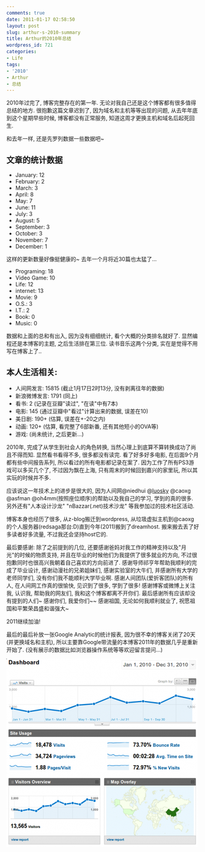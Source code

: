 ```yaml
---
comments: true
date: 2011-01-17 02:58:50
layout: post
slug: arthur-s-2010-summary
title: Arthur的2010年总结
wordpress_id: 721
categories:
- Life
tags:
- '2010'
- Arthur
- 总结
---
```


2010年过完了, 博客完整存在的第一年. 无论对我自己还是这个博客都有很多值得总结的地方. 很抱歉这篇文章迟到了, 因为域名和主机等等出现的问题, 从去年年底到这个星期早些时候, 博客都没有正常服务, 知道这周才更换主机和域名后起死回生.




和去年一样, 还是先罗列数据一些数据吧~




## 文章的统计数据

* January: 12
* February: 2
* March: 3
* April: 8
* May: 7
* June: 11
* July: 3
* August: 5
* September: 3
* October: 3
* November: 7
* December: 1


这样的更新数量好像挺健康的~ 去年一个月将近30篇也太猛了...


* Programing: 18
* Video Game: 10
* Life: 12
* internet: 13
* Movie: 9
* O.S.: 3
* I.T.: 2
* Book: 0
* Music: 0




数据和上面的总和有出入, 因为没有细细统计, 看个大概的分类排名就好了. 显然编程还是本博客的主题, 之后生活排在第三位. 读书音乐这两个分类, 实在是觉得不用写在博客上了..







## 本人生活相关:



* 人间网发言: 15815  (截止1月17日2时13分, 没有剥离往年的数据)
* 新浪微博发言: 1791  (同上)
* 看书: 2  (记录在豆瓣"读过", "在读"中有7本)
* 电影: 145  (通过豆瓣中"看过"计算出来的数据, 误差在10)
* 美日剧: 190+  (估算, 误差在+-20之内)
* 动画: 120+  (估算, 看完整了6部新番, 还有其他短小的OVA等)
* 游戏: (尚未统计, 之后更新...)







2010年, 完成了从学生到社会人的角色转换, 当然心理上到底算不算转换成功了尚且不得而知. 显然看书看得不多, 很多都没有读完. 看了好多好多电影, 在后面9个月都有些中间报告系列, 所以看过的所有电影都记录在案了. 因为工作了所有PS3游戏可以多买几个了, 不过因为飘在上海, 只有周末的时候回到嘉兴的家里玩, 所以其实玩的时候并不多.




应该说这一年技术上的进步是很大的, 因为人间网@niedhui @[luosky](http://luosky.com) @caoxg @asfman @oh4mm(按照座位顺序)的帮助以及我自己的学习, 学到的真的很多. 另外还有"人本设计沙龙" "nBazzar(.net)技术沙龙" 等我参加过的技术社区活动.




博客本身也经历了很多, 从z-blog搬迁到wordpress, 从垃圾虚拟主机到@caoxg的个人服务器(redsaga那台:D)直到今年(2011)搬到了dreamhost. 搬来搬去丢了好多读者好多流量, 不过我还会坚持host它的.




最后要感谢: 除了之前提到的几位, 还要感谢爸妈对我工作的精神支持以及"月光"的时候的物质支持, 并且在毕业的时候他们为我提供了很多就业的方向, 不过很抱歉同时也很高兴我朝着自己喜欢的方向前进了. 感谢导师祁亨年帮助我顺利的完成了毕业设计, 感谢动漫社的兄弟姐妹们, 感谢实验室的大牛们, 并感谢所有大学的老师同学们, 没有你们我不能顺利大学毕业啊. 感谢人间团队(爱折客团队)的所有人, 在人间网工作真的很愉快, 见识到了很多, 学到了很多! 感谢博客或微博上关注我, 认识我, 帮助我的网友们, 我和这个博客都离不开你们. 最后感谢所有应该却没有提到的人们~ 感谢你们, 我爱你们~~ 感谢祖国, 无论如何我顺利就业了, 祝愿祖国和平繁荣昌盛和谐强大~




2011继续加油!




最后的最后补放一张Google Analytic的统计报表, 因为很不幸的博客关闭了20天(并更换域名和主机), 所以主要靠Google带流量的本博客2011年的数据几乎是重新开始了. (没有展示的数据比如浏览器操作系统等等欢迎留言提问...)




[![](/images/uploads/wp/2011-01-17-030351_640x630_scrot-500x492.png)](/arthur-s-2010-summary/2011-01-17-030351_640x630_scrot/)



